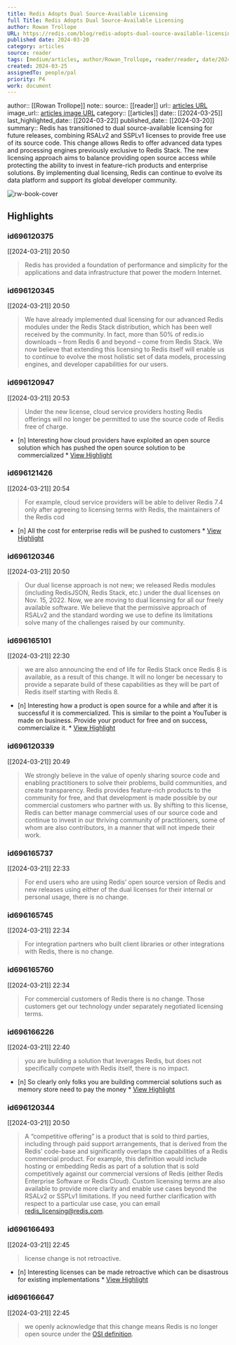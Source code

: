 ```yaml
---
title: Redis Adopts Dual Source-Available Licensing
full Title: Redis Adopts Dual Source-Available Licensing
author: Rowan Trollope
URL: https://redis.com/blog/redis-adopts-dual-source-available-licensing/
published date: 2024-03-20
category: articles
source: reader
tags: [medium/articles, author/Rowan_Trollope, reader/reader, date/2024-03-22, area/reader]
created: 2024-03-25
assignedTo: people/pal
priority: P4
work: document
---
```

author:: [[Rowan Trollope]]
note:: 
source:: [[reader]]
url:: [articles URL](https://redis.com/blog/redis-adopts-dual-source-available-licensing/)
image_url:: [articles image URL](https://redis.com/wp-content/uploads/2024/03/redis-dual-source-available-licensing-blog-url-preview-1200x628-1.png)
category:: [[articles]]
date:: [[2024-03-25]]
last_highlighted_date:: [[2024-03-22]]
published_date:: [[2024-03-20]]
summary:: Redis has transitioned to dual source-available licensing for future releases, combining RSALv2 and SSPLv1 licenses to provide free use of its source code. This change allows Redis to offer advanced data types and processing engines previously exclusive to Redis Stack. The new licensing approach aims to balance providing open source access while protecting the ability to invest in feature-rich products and enterprise solutions. By implementing dual licensing, Redis can continue to evolve its data platform and support its global developer community.


![rw-book-cover](https://redis.com/wp-content/uploads/2024/03/redis-dual-source-available-licensing-blog-url-preview-1200x628-1.png)

## Highlights
### id696120375
[[2024-03-21]] 20:50
> Redis has provided a foundation of performance and simplicity for the applications and data infrastructure that power the modern Internet.


### id696120345
[[2024-03-21]] 20:50
> We have already implemented dual licensing for our advanced Redis modules under the Redis Stack distribution, which has been well received by the community. In fact, more than 50% of redis.io downloads – from Redis 6 and beyond – come from Redis Stack. We now believe that extending this licensing to Redis itself will enable us to continue to evolve the most holistic set of data models, processing engines, and developer capabilities for our users.


### id696120947
[[2024-03-21]] 20:53
> Under the new license, cloud service providers hosting Redis offerings will no longer be permitted to use the source code of Redis free of charge.

- [n] Interesting how cloud providers have exploited an open source solution which has pushed the open source solution to be commercialized  * [View Highlight](https://read.readwise.io/read/01hshxrj6vstbvdsxdz2gjrhky)


### id696121426
[[2024-03-21]] 20:54
> For example, cloud service providers will be able to deliver Redis 7.4 only after agreeing to licensing terms with Redis, the maintainers of the Redis cod

- [n] All the cost for enterprise redis will be pushed to customers  * [View Highlight](https://read.readwise.io/read/01hshxthmyk8r1hp2zwxve3jkd)


### id696120346
[[2024-03-21]] 20:50
> Our dual license approach is not new; we released Redis modules (including RedisJSON, Redis Stack, etc.) under the dual licenses on Nov. 15, 2022. Now, we are moving to dual licensing for all our freely available software. We believe that the permissive approach of RSALv2 and the standard wording we use to define its limitations solve many of the challenges raised by our community.


### id696165101
[[2024-03-21]] 22:30
> we are also announcing the end of life for Redis Stack once Redis 8 is available, as a result of this change. It will no longer be necessary to provide a separate build of these capabilities as they will be part of Redis itself starting with Redis 8.

- [n] Interesting how a product is open source for a while and after it is successful it is commercialized. 
   This is similar to the point a YouTuber is made on business. Provide your product for free and on success, commercialize it.  * [View Highlight](https://read.readwise.io/read/01hsj37g1rs0aghea0w9rax3rv)


### id696120339
[[2024-03-21]] 20:49
> We strongly believe in the value of openly sharing source code and enabling practitioners to solve their problems, build communities, and create transparency. Redis provides feature-rich products to the community for free, and that development is made possible by our commercial customers who partner with us. By shifting to this license, Redis can better manage commercial uses of our source code and continue to invest in our thriving community of practitioners, some of whom are also contributors, in a manner that will not impede their work.


### id696165737
[[2024-03-21]] 22:33
> For end users who are using Redis’ open source version of Redis and new releases using either of the dual licenses for their internal or personal usage, there is no change.


### id696165745
[[2024-03-21]] 22:34
> For integration partners who built client libraries or other integrations with Redis, there is no change.


### id696165760
[[2024-03-21]] 22:34
> For commercial customers of Redis there is no change. Those customers get our technology under separately negotiated licensing terms.


### id696166226
[[2024-03-21]] 22:40
> you are building a solution that leverages Redis, but does not specifically compete with Redis itself, there is no impact.

- [n] So clearly only folks you are building commercial solutions such as memory store need to pay the money  * [View Highlight](https://read.readwise.io/read/01hsj3whbzyj888p1sp7dcheb1)


### id696120344
[[2024-03-21]] 20:50
> A “competitive offering” is a product that is sold to third parties, including through paid support arrangements, that is derived from the Redis’ code-base and significantly overlaps the capabilities of a Redis commercial product. For example, this definition would include hosting or embedding Redis as part of a solution that is sold competitively against our commercial versions of Redis (either Redis Enterprise Software or Redis Cloud). Custom licensing terms are also available to provide more clarity and enable use cases beyond the RSALv2 or SSPLv1 limitations. If you need further clarification with respect to a particular use case, you can email [redis_licensing@redis.com](mailto:redis_licensing@redis.com).


### id696166493
[[2024-03-21]] 22:45
> license change is not retroactive.

- [n] Interesting licenses can be made retroactive which can be disastrous for existing implementations  * [View Highlight](https://read.readwise.io/read/01hsj4540emtbctzxj18qnksjx)


### id696166647
[[2024-03-21]] 22:45
> we openly acknowledge that this change means Redis is no longer open source under the [OSI definition](https://opensource.org/osd/).


